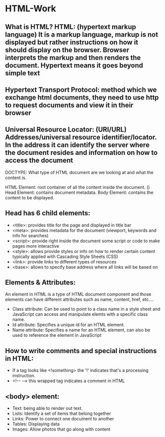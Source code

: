 # HTML-Work

## What is HTML? HTML: (hypertext markup language) It is a markup language, markup is not displayed but rather instructions on how it should display on the browser. Browser interprets the markup and then renders the document. Hypertext means it goes beyond simple text

## Hypertext Transport Protocol: method which we exchange html documents, they need to use http to request documents and view it in their browser

## Universal Resource Locator: (URI/URL) Addresses/universal resource identifier/locator. In the address it can identify the server where the document resides and information on how to access the document

DOCTYPE: What type of HTML document are we looking at and what the content is.

HTML Element: root container of all the content inside the document. (<html></html>)
Head Element: contains document metadata.
Body Element: contains the content to be displayed.

## Head has 6 child elements: 

- \<title\>:  provides title for the page and displayed in title bar
- \<meta\>: provides metadata for the document (viewport, keywords and info for searches)
- \<script\>: provide right inside the document some script or code to make pages more interactive
- \<style\>: allows provide styles or info on how to render certain content typically applied with Cascading Style Sheets (CSS)
- \<link\>: provide links to different types of resources
- \<base\>: allows to specify base address where all links will be based on

## Elements & Attributes:

An element in HTML is a type of HTML document component and those elements can have different attributes such as name, content, href, etc.…

- Class attribute: Can be used to point to a class name in a style sheet and JavaScript can access and manipulate elemts with a specific class name.
- Id attribute: Specifies a unique id for an HTML element.
- Name attribute: Specifies a name for an HTML element, can also be used to reference the element in JavaScript

 ## How to write comments and special instructions in HTML:
- If a tag looks like <!something> the '!' indicates that's a processing instruction.
- \<!-- --\> this wrapped tag indicates a comment in HTML
  
## \<body\> element:
- Text: being able to render out text.
- Lists: Identify a set of items that belong together
- Links: Power to connect one document to another
- Tables: Displaying data
- Images: Allow photos that go along with content  